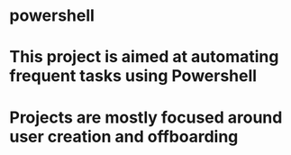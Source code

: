 # powershell
# This project is aimed at automating frequent tasks using Powershell
# Projects are mostly focused around user creation and offboarding
